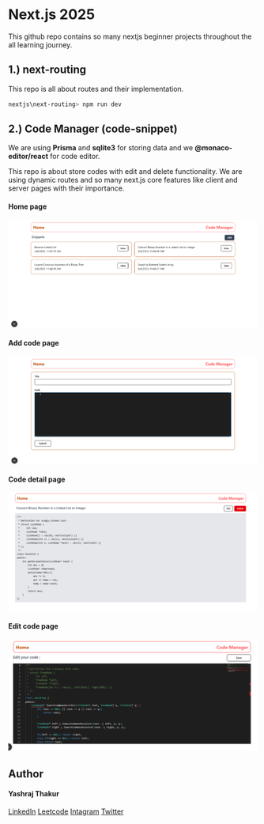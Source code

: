# Next.js 2025

This github repo contains so many nextjs beginner projects throughout the all learning journey.

## 1.) next-routing

This repo is all about routes and their implementation.

```bash
nextjs\next-routing> npm run dev
```

## 2.) Code Manager (code-snippet)
We are using **Prisma** and **sqlite3** for storing data and we **@monaco-editor/react** for code editor.

This repo is about store codes with edit and delete functionality. We are using dynamic routes and so many next.js core features like client and server pages with their importance. 
#### Home page
![code_manager_home](image.png)
#### Add code page
![Add_code](image-1.png)
#### Code detail page
![view_code](image-2.png)
#### Edit code page
![edit_code](image-3.png)

## Author
#### Yashraj Thakur
[LinkedIn](https://www.linkedin.com/in/yash-raj-06710020a/)
[Leetcode](https://leetcode.com/u/iyashraj/)
[Intagram](https://instagram.com/yashdotraj/)
[Twitter](https://x.com/singlethreaddev/)
